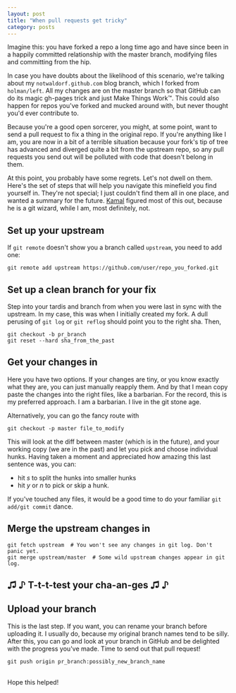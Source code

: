 ```yaml
---
layout: post
title: "When pull requests get tricky"
category: posts
---
```


Imagine this: you have forked a repo a long time ago and have since been in a happily committed relationship with the master branch, modifying files and committing from the hip.

In case you have doubts about the likelihood of this scenario, we're talking about my `notwaldorf.github.com` blog branch, which I forked from `holman/left`. All my changes are on the master branch so that GitHub can do its magic gh-pages trick and just Make Things Work™. This could also happen for repos you've forked and mucked around with, but never thought you'd ever contribute to.

Because you're a good open sorcerer, you might, at some point, want to send a pull request to fix a thing in the original repo. If you're anything like I am, you are now in a bit of a terrible situation because your fork's tip of tree has advanced and diverged quite a bit from the upstream repo, so any pull requests you send out will be polluted with code that doesn't belong in them.

At this point, you probably have some regrets. Let's not dwell on them. Here's the set of steps that will help you navigate this minefield you find yourself in. They're not special; I just couldn't find them all in one place, and wanted a summary for the future. [Kamal](https://twitter.com/kmrhb) figured most of this out, because he is a git wizard, while I am, most definitely, not.

## Set up your upstream
If `git remote` doesn't show you a branch called `upstream`, you need to add one:

```
git remote add upstream https://github.com/user/repo_you_forked.git
```

## Set up a clean branch for your fix
Step into your tardis and branch from when you were last in sync with the upstream. In my case, this was when I initially created my fork.
A dull perusing of `git log` or `git reflog` should point you to the right sha. Then,

```
git checkout -b pr_branch
git reset --hard sha_from_the_past
```

## Get your changes in
Here you have two options. If your changes are tiny, or you know exactly what they are, you can just manually reapply them. And by that I mean copy paste the changes into the right files, like a barbarian. For the record, this is my preferred approach. I am a barbarian. I live in the git stone age.

Alternatively, you can go the fancy route with

```
git checkout -p master file_to_modify
```

This will look at the diff between master (which is in the future), and your working copy (we are in the past) and let you pick and choose individual hunks. Having taken a moment and appreciated how amazing this last sentence was, you can:

* hit *s* to split the hunks into smaller hunks
* hit *y* or *n* to pick or skip a hunk.

If you've touched any files, it would be a good time to do your familiar `git add/git commit` dance.

## Merge the upstream changes in
```
git fetch upstream  # You won't see any changes in git log. Don't panic yet.
git merge upstream/master  # Some wild upstream changes appear in git log.
```

## ♫ ♪ T-t-t-test your cha-an-ges ♫ ♪

## Upload your branch
This is the last step. If you want, you can rename your branch before uploading it. I usually do, because my original branch names tend to be silly. After this, you can go and look at your branch in GitHub and be delighted with the progress you've made. Time to send out that pull request!

```
git push origin pr_branch:possibly_new_branch_name
```

<br>
Hope this helped!
